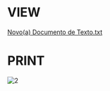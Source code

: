 # VIEW 
[Novo(a) Documento de Texto.txt](https://github.com/CplGustavo/VIEW/files/12920389/Novo.a.Documento.de.Texto.txt)

# PRINT 

![2](https://github.com/CplGustavo/VIEW/assets/144744164/f37cecc3-6b2b-463b-9039-b5ad541d8fd6)
